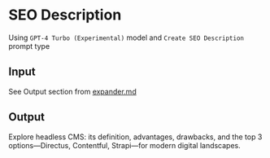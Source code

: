 # SEO Description

Using `GPT-4 Turbo (Experimental)` model and `Create SEO Description` prompt type

## Input

See Output section from [expander.md](./expander.md)

## Output

Explore headless CMS: its definition, advantages, drawbacks, and the top 3 options—Directus, Contentful, Strapi—for modern digital landscapes.
